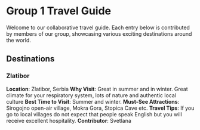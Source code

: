 # Group 1 Travel Guide

Welcome to our collaborative travel guide. Each entry below is contributed by members of our group, showcasing various exciting destinations around the world.

## Destinations

 ### Zlatibor

**Location**: Zlatibor, Serbia
**Why Visit**: Great in summer and in winter. Great climate for your respiratory system, lots of nature and authentic local culture
**Best Time to Visit**: Summer and winter.
**Must-See Attractions**: Sirogojno open-air village, Mokra Gora, Stopica Cave etc.
**Travel Tips**: If you go to local villages do not expect that people speak English but you will receive excellent hospitality.
**Contributor**: Svetlana